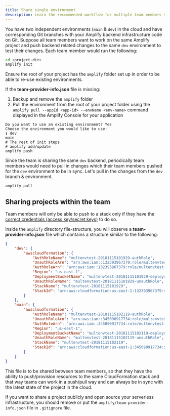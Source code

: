 ```yaml
---
title: Share single environment
description: Learn the recommended workflow for multiple team members sharing a single Amplify environment.
---
```


You have two independent environments (`main` & `dev`) in the cloud and have corresponding Git branches with your Amplify backend infrastructure code on Git. Suppose all team members want to work on the same Amplify project and push backend related changes to the same `dev` environment to test their changes. Each team member would run the following:

```bash
cd <project-dir>
amplify init
```
<amplify-callout warning>

Ensure the root of your project has the `amplify` folder set up in order to be able to re-use existing environments. 

If the **team-provider-info.json** file is missing: 
1. Backup and remove the `amplify` folder 
2. Pull the environment from the root of your project folder using the `amplify pull --appId <app-id> --envName <env-name>` command displayed in the Amplify Console for your application

</amplify-callout>

```console
Do you want to use an existing environment? Yes
Choose the environment you would like to use:
❯ dev
main
# The rest of init steps
# amplify add/update 
amplify push
```

Since the team is sharing the same `dev` backend, periodically team members would need to pull in changes which their team members pushed for the `dev` environment to be in sync. Let's pull in the changes from the `dev` branch & environment.

```bash
amplify pull
```

## Sharing projects within the team

<amplify-callout warning>

Team members will only be able to push to a stack only if they have the [correct credentials (access key/secret keys)](https://docs.amplify.aws/cli/start/install#pre-requisites-for-installation) to do so.

</amplify-callout>

Inside the `amplify` directory file-structure, you will observe a **team-provider-info.json** file which contains a structure similar to the following:

```json
{
    "dev": {
        "awscloudformation": {
            "AuthRoleName": "multenvtest-20181115101929-authRole",
            "UnauthRoleArn": "arn:aws:iam::132393967379:role/multenvtest-20181115101929-unauthRole",
            "AuthRoleArn": "arn:aws:iam::132393967379:role/multenvtest-20181115101929-authRole",
            "Region": "us-east-1",
            "DeploymentBucketName": "multenvtest-20181115101929-deployment",
            "UnauthRoleName": "multenvtest-20181115101929-unauthRole",
            "StackName": "multenvtest-20181115101929",
            "StackId": "arn:aws:cloudformation:us-east-1:132393967379:stack/multenvtest-20181115101929/fc7b1010-e902-11e8-a9bd-50fae97e0835"
        }
    },
    "main": {
        "awscloudformation": {
            "AuthRoleName": "multenvtest-20181115102119-authRole",
            "UnauthRoleArn": "arn:aws:iam::345090917734:role/multenvtest-20181115102119-unauthRole",
            "AuthRoleArn": "arn:aws:iam::345090917734:role/multenvtest-20181115102119-authRole",
            "Region": "us-east-1",
            "DeploymentBucketName": "multenvtest-20181115102119-deployment",
            "UnauthRoleName": "multenvtest-20181115102119-unauthRole",
            "StackName": "multenvtest-20181115102119",
            "StackId": "arn:aws:cloudformation:us-east-1:345090917734:stack/multenvtest-20181115102119/3e907b70-e903-11e8-a18b-503acac41e61"
        }
    }
}
```

This file is to be shared between team members, so that they have the ability to push/provision resources to the same CloudFormation stack and that way teams can work in a push/pull way and can always be in sync with the latest state of the project in the cloud.

If you want to share a project publicly and open source your serverless infrastructure, you should remove or put the `amplify/team-provider-info.json` file in `.gitignore` file.
